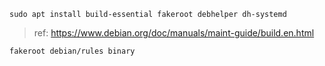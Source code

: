 `sudo apt install build-essential fakeroot debhelper dh-systemd`

> ref: https://www.debian.org/doc/manuals/maint-guide/build.en.html

`fakeroot debian/rules binary`